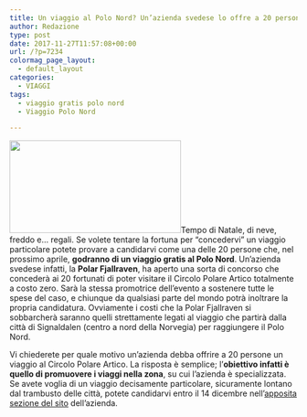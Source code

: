 ```yaml
---
title: Un viaggio al Polo Nord? Un’azienda svedese lo offre a 20 persone
author: Redazione
type: post
date: 2017-11-27T11:57:08+00:00
url: /?p=7234
colormag_page_layout:
  - default_layout
categories:
  - VIAGGI
tags:
  - viaggio gratis polo nord
  - Viaggio Polo Nord

---
```

<img decoding="async" loading="lazy" class="size-medium wp-image-7235 alignleft" src="https://progressonline.it/wp-content/uploads/2017/11/2016-11-22_58343f0aeac3b_05-fjallraven-polar-300x162.jpg" alt="" width="300" height="162" />Tempo di Natale, di neve, freddo e&#8230; regali. Se volete tentare la fortuna per &#8220;concedervi&#8221; un viaggio particolare potete provare a candidarvi come una delle 20 persone che, nel prossimo aprile, **godranno di un viaggio gratis al Polo Nord**. Un&#8217;azienda svedese infatti, la **Polar Fjallraven**, ha aperto una sorta di concorso che concederà ai 20 fortunati di poter visitare il Circolo Polare Artico totalmente a costo zero. Sarà la stessa promotrice dell&#8217;evento a sostenere tutte le spese del caso, e chiunque da qualsiasi parte del mondo potrà inoltrare la propria candidatura. Ovviamente i costi che la Polar Fjallraven si sobbarcherà saranno quelli strettamente legati al viaggio che partirà dalla città di Signaldalen (centro a nord della Norvegia) per raggiungere il Polo Nord.

Vi chiederete per quale motivo un&#8217;azienda debba offrire a 20 persone un viaggio al Circolo Polare Artico. La risposta è semplice; l’**obiettivo infatti è quello di promuovere i viaggi nella zona**, su cui l’azienda è specializzata. Se avete voglia di un viaggio decisamente particolare, sicuramente lontano dal trambusto delle città, potete candidarvi entro il 14 dicembre nell&#8217;[apposita sezione del sito][1] dell&#8217;azienda.

&nbsp;

 [1]: https://polar.fjallraven.com/apply-for-polar/apply-now/